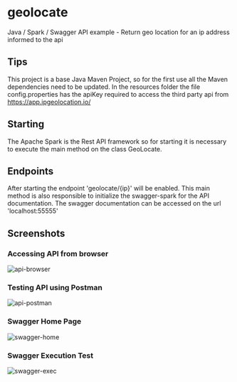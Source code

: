 # geolocate
Java / Spark / Swagger API example - Return geo location for an ip address informed to the api

## Tips
This project is a base Java Maven Project, so for the first use all the Maven dependencies need to be updated.
In the resources folder the file config.properties has the apiKey required to access the third party api from https://app.ipgeolocation.io/

## Starting
The Apache Spark is the Rest API framework so for starting it is necessary to execute the main method on the class GeoLocate.

## Endpoints
After starting the endpoint 'geolocate/{ip}' will be enabled.
This main method is also responsible to initialize the swagger-spark for the API documentation.
The swagger documentation can be accessed on the url 'localhost:55555'

## Screenshots

### Accessing API from browser
![api-browser](https://user-images.githubusercontent.com/6804563/102754493-ef239380-4321-11eb-96ce-d4623cf87a7c.png)

### Testing API using Postman
![api-postman](https://user-images.githubusercontent.com/6804563/102754619-15493380-4322-11eb-8971-f3f60e867154.png)

### Swagger Home Page
![swagger-home](https://user-images.githubusercontent.com/6804563/102754641-1da16e80-4322-11eb-8b70-74d2c02bbdd7.png)

### Swagger Execution Test
![swagger-exec](https://user-images.githubusercontent.com/6804563/102754630-19755100-4322-11eb-8334-3a2562ab7dcf.png)




